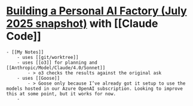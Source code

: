 # [Building a Personal AI Factory (July 2025 snapshot)](https://www.john-rush.com/posts/ai-20250701.html) with [[Claude Code]]
	- [[My Notes]]
		- uses [[git/worktree]]
		- uses [[o3]] for planning and [[Anthropic/Model/Claude/4.0/Sonnet]]
			- > o3 checks the results against the original ask
		- uses [[Goose]]
			- > Goose only because I’ve already got it setup to use the models hosted in our Azure OpenAI subscription. Looking to improve this at some point, but it works for now.
		-